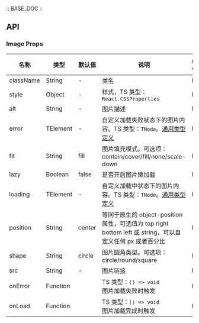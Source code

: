 :: BASE_DOC ::

## API

### Image Props

| 名称      | 类型     | 默认值 | 说明                                                                                                                                              | 必传 |
| --------- | -------- | ------ | ------------------------------------------------------------------------------------------------------------------------------------------------- | ---- |
| className | String   | -      | 类名                                                                                                                                              | N    |
| style     | Object   | -      | 样式，TS 类型：`React.CSSProperties`                                                                                                              | N    |
| alt       | String   | -      | 图片描述                                                                                                                                          | N    |
| error     | TElement | -      | 自定义加载失败状态下的图片内容。TS 类型：`TNode`。[通用类型定义](https://github.com/TDesignOteam/tdesign-mobile-react/blob/develop/src/common.ts) | N    |
| fit       | String   | fill   | 图片填充模式。可选项：contain/cover/fill/none/scale-down                                                                                          | N    |
| lazy      | Boolean  | false  | 是否开启图片懒加载                                                                                                                                | N    |
| loading   | TElement | -      | 自定义加载中状态下的图片内容。TS 类型：`TNode`。[通用类型定义](https://github.com/TDesignOteam/tdesign-mobile-react/blob/develop/src/common.ts)   | N    |
| position  | String   | center | 等同于原生的 object-position 属性，可选值为 top right bottom left 或 string，可以自定义任何 px 或者百分比                                         | N    |
| shape     | String   | circle | 图片圆角类型。可选项：circle/round/square                                                                                                         | N    |
| src       | String   | -      | 图片链接                                                                                                                                          | N    |
| onError   | Function |        | TS 类型：`() => void`<br/>图片加载失败时触发                                                                                                      | N    |
| onLoad    | Function |        | TS 类型：`() => void`<br/>图片加载完成时触发                                                                                                      | N    |
